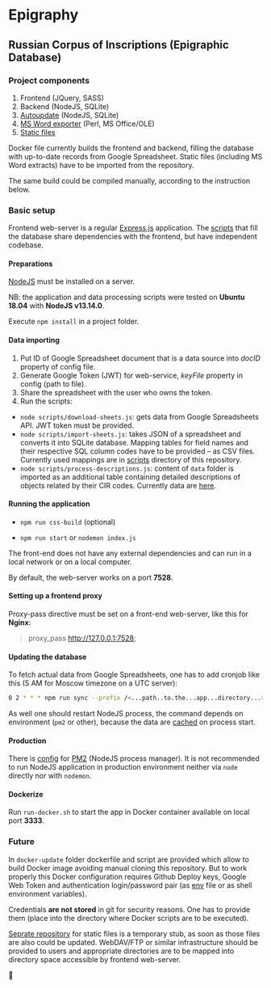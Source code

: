 # Epigraphy
## Russian Corpus of Inscriptions (Epigraphic Database)

### Project components

1. Frontend (JQuery, SASS)
2. Backend (NodeJS, SQLite)
3. [Autoupdate](/scripts) (NodeJS, SQLite)
4. [MS Word exporter](/word) (Perl, MS Office/OLE)
5. [Static files](https://github.com/yaskevich/epidata/)

Docker file currently builds the frontend and backend, filling the database with up-to-date records from Google Spreadsheet. Static files (including MS Word extracts) have to be imported from the repository.

The same build could be compiled manually, according to the instruction below.

### Basic setup

Frontend web-server is a regular [Express.js](https://expressjs.com) application. The [scripts](/scripts/) that fill the database share dependencies with the frontend, but have independent codebase.

#### Preparations

[NodeJS](https://nodejs.org/) must be installed on a server.

NB: the application and data processing scripts were tested on **Ubuntu 18.04** with **NodeJS v13.14.0**.

Execute `npm install` in a project folder.

#### Data importing

1. Put ID of Google Spreadsheet document that is a data source into *docID* property of config file.
2. Generate Google Token (JWT) for web-service, *keyFile* property in config (path to file).
3. Share the spreadsheet with the user who owns the token.
4. Run the scripts:

- `node scripts/download-sheets.js`: gets data from Google Spreadsheets  API. JWT token must be provided.
- `node scripts/import-sheets.js`: takes JSON of a spreadsheet and converts it into SQLite database. Mapping tables for field names and their respective SQL column codes have to be provided – as CSV files. Currently used mappings are in [scripts](/scripts/) directory of this repository.
- `node scripts/process-descriptions.js`: content of `data` folder is imported as an additional table containing detailed descriptions of objects related by their CIR codes. Currently data are [here](https://github.com/yaskevich/epidata/).

#### Running the application

* `npm run css-build` (optional)

* `npm run start` or `nodemon index.js` 

The front-end does not have any external dependencies and can run in a local network or on a local computer.

By default, the web-server works on a port **7528**.

#### Setting up a frontend proxy

Proxy-pass directive must be set on a front-end web-server, like this for **Nginx**:

> proxy_pass http://127.0.0.1:7528;

#### Updating the database

To fetch actual data from Google Spreadsheets, one has to add cronjob like this (5 AM for Moscow timezone on a UTC server):

```bash
0 2 * * * npm run sync --prefix /<...path..to.the...app...directory...>/  > /dev/null 2>&1
```

As well one should restart NodeJS process, the command depends on environment (`pm2` or other), because the data are <u>cached</u> on process  start.

#### Production

There is [config](ecosystem.config.js) for [PM2](https://pm2.keymetrics.io) (NodeJS process manager). It is not recommended to run NodeJS application in production environment neither via `node` directly nor with `nodemon`.

#### Dockerize

Run `run-docker.sh` to start the app in Docker container available on local port **3333**.

### Future

In `docker-update` folder dockerfile and script are provided which allow to build Docker image avoiding manual cloning this repository. But to work properly this Docker configuration requires Github Deploy keys, Google Web Token and authentication login/password pair  (as [env](https://www.npmjs.com/package/dotenv) file or as shell environment variables).

Credentials **are not stored** in git for security reasons. One has to provide them (place into the directory where Docker scripts are to be executed).

[Seprate repository](https://github.com/yaskevich/epidata/) for static files is a temporary stub, as soon as those files are also could be updated. WebDAV/FTP or similar infrastructure should be provided to users and appropriate directories are to be mapped into directory space accessible by frontend web-server.



:space_invader: